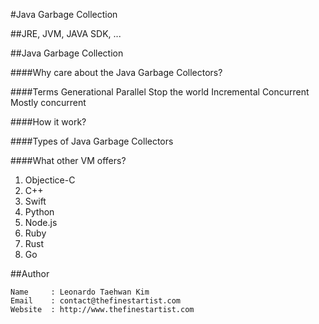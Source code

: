 #Java Garbage Collection

##JRE, JVM, JAVA SDK, ...

##Java Garbage Collection

####Why care about the Java Garbage Collectors?

####Terms
Generational
Parallel
Stop the world
Incremental
Concurrent
Mostly concurrent

####How it work?

####Types of Java Garbage Collectors

####What other VM offers?

1. Objectice-C
2. C++
3. Swift
4. Python
5. Node.js
6. Ruby
7. Rust
8. Go


##Author
```
Name     : Leonardo Taehwan Kim
Email    : contact@thefinestartist.com
Website  : http://www.thefinestartist.com
```
